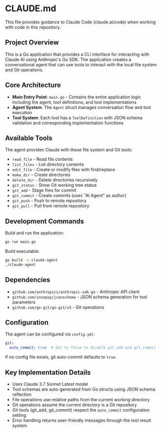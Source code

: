 # CLAUDE.md

This file provides guidance to Claude Code (claude.ai/code) when working with code in this repository.

## Project Overview

This is a Go application that provides a CLI interface for interacting with Claude AI using Anthropic's Go SDK. The application creates a conversational agent that can use tools to interact with the local file system and Git operations.

## Core Architecture

- **Main Entry Point**: `main.go` - Contains the entire application logic including the agent, tool definitions, and tool implementations
- **Agent System**: The `Agent` struct manages conversation flow and tool execution
- **Tool System**: Each tool has a `ToolDefinition` with JSON schema validation and corresponding implementation functions

## Available Tools

The agent provides Claude with these file system and Git tools:
- `read_file` - Read file contents
- `list_files` - List directory contents
- `edit_file` - Create or modify files with find/replace
- `make_dir` - Create directories
- `delete_dir` - Delete directories recursively  
- `git_status` - Show Git working tree status
- `git_add` - Stage files for commit
- `git_commit` - Create commits (uses "AI Agent" as author)
- `git_push` - Push to remote repository
- `git_pull` - Pull from remote repository

## Development Commands

Build and run the application:
```bash
go run main.go
```

Build executable:
```bash
go build -o claude-agent
./claude-agent
```

## Dependencies

- `github.com/anthropics/anthropic-sdk-go` - Anthropic API client
- `github.com/invopop/jsonschema` - JSON schema generation for tool parameters
- `github.com/go-git/go-git/v5` - Git operations

## Configuration

The agent can be configured via `config.yml`:

```yaml
git:
  auto_commit: true  # Set to false to disable git_add and git_commit tools
```

If no config file exists, git auto-commit defaults to `true`.

## Key Implementation Details

- Uses Claude 3.7 Sonnet Latest model
- Tool schemas are auto-generated from Go structs using JSON schema reflection
- File operations use relative paths from the current working directory
- Git operations assume the current directory is a Git repository
- Git tools (git_add, git_commit) respect the `auto_commit` configuration setting
- Error handling returns user-friendly messages through the tool result system